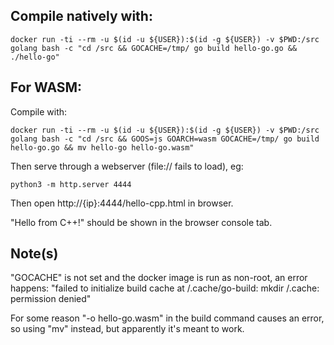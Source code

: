 ## Compile natively with:
```
docker run -ti --rm -u $(id -u ${USER}):$(id -g ${USER}) -v $PWD:/src golang bash -c "cd /src && GOCACHE=/tmp/ go build hello-go.go && ./hello-go"
```

## For WASM:
Compile with:
```
docker run -ti --rm -u $(id -u ${USER}):$(id -g ${USER}) -v $PWD:/src golang bash -c "cd /src && GOOS=js GOARCH=wasm GOCACHE=/tmp/ go build hello-go.go && mv hello-go hello-go.wasm"
```
Then serve through a webserver (file:// fails to load), eg:
```
python3 -m http.server 4444
```

Then open http://{ip}:4444/hello-cpp.html in browser.

"Hello from C++!" should be shown in the browser console tab.

## Note(s)

"GOCACHE" is not set and the docker image is run as non-root, an error happens: "failed to initialize build cache at /.cache/go-build: mkdir /.cache: permission denied"

For some reason "-o hello-go.wasm" in the build command causes an error, so using "mv" instead, but apparently it's meant to work.
